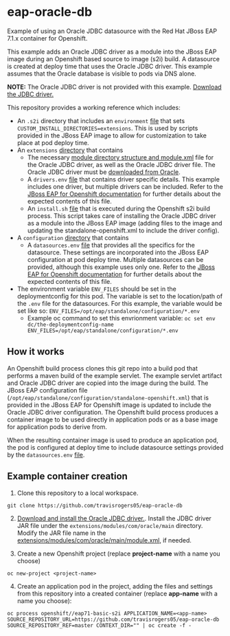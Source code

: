 # eap-oracle-db

Example of using an Oracle JDBC datasource with the Red Hat JBoss EAP 7.1.x container for Openshift.

This example adds an Oracle JDBC driver as a module into the JBoss EAP image during an Openshift based source to image (s2i) build.  A datasource is created at deploy time that uses the Oracle JDBC driver.    This example assumes that the Oracle database is visible to pods via DNS alone.

**NOTE:** The Oracle JDBC driver is not provided with this example.  [Download the JDBC driver.](http://www.oracle.com/technetwork/database/application-development/jdbc/downloads)

This repository provides a working reference which includes:

- An `.s2i` directory that includes an `environment` [file](https://github.com/travisrogers05/eap-oracle-db/blob/master/.s2i/environment) that sets `CUSTOM_INSTALL_DIRECTORIES=extensions`.  This is used by scripts provided in the JBoss EAP image to allow for customization to take place at pod deploy time.
- An `extensions` [directory](https://github.com/travisrogers05/eap-oracle-db/tree/master/extensions) that contains 
  - The necessary [module directory structure and module.xml](https://github.com/travisrogers05/eap-oracle-db/tree/master/extensions/modules/com/oracle/main) file for the Oracle JDBC driver, as well as the Oracle JDBC driver file.  The Oracle JDBC driver must be [downloaded from Oracle](http://www.oracle.com/technetwork/database/features/jdbc/jdbc-ucp-122-3110062.html).
  - A `drivers.env` [file](https://github.com/travisrogers05/eap-oracle-db/blob/master/extensions/drivers.env) that contains driver specific details.  This example includes one driver, but multiple drivers can be included.  Refer to the [JBoss EAP for Openshift documentation](https://access.redhat.com/documentation/en-us/red_hat_jboss_enterprise_application_platform/7.1/html-single/red_hat_jboss_enterprise_application_platform_for_openshift/#S2I-Artifacts) for further details about the expected contents of this file.
  - An `install.sh` [file](https://github.com/travisrogers05/eap-oracle-db/blob/master/extensions/install.sh) that is executed during the Openshift s2i build process.  This script takes care of installing the Oracle JDBC driver as a module into the JBoss EAP image (adding files to the image and updating the standalone-openshift.xml to include the driver config).
- A `configuration` [directory](https://github.com/travisrogers05/eap-oracle-db/blob/master/configuration) that contains
  - A `datasources.env` [file](https://github.com/travisrogers05/eap-oracle-db/blob/master/configuration/datasources.env) that provides all the specifics for the datasource.  These settings are incorporated into the JBoss EAP configuration at pod deploy time.  Multiple datasources can be provided, although this example uses only one.  Refer to the [JBoss EAP for Openshift documentation](https://access.redhat.com/documentation/en-us/red_hat_jboss_enterprise_application_platform/7.1/html-single/red_hat_jboss_enterprise_application_platform_for_openshift/#S2I-Artifacts) for further details about the expected contents of this file.
- The environment variable `ENV_FILES` should be set in the deploymentconfig for this pod.  The variable is set to the location/path of the `.env` file for the datasources.  For this example, the variable would be set like so: `ENV_FILES=/opt/eap/standalone/configuration/*.env`
  - Example oc command to set this envrionment variable: `oc set env dc/the-deploymentconfig-name ENV_FILES=/opt/eap/standalone/configuration/*.env`


## How it works

An Openshift build process clones this git repo into a build pod that performs a maven build of the example servlet.  The example servlet artifact and Oracle JDBC driver are copied into the image during the build.  The JBoss EAP configuration file (`/opt/eap/standalone/configuration/standalone-openshift.xml`) that is provided in the JBoss EAP for Openshift image is updated to include the Oracle JDBC driver configuration.  The Openshift build process produces a container image to be used directly in application pods or as a base image for application pods to derive from.

When the resulting container image is used to produce an application pod, the pod is configured at deploy time to include datasource settings provided by the `datasources.env` [file](https://github.com/travisrogers05/eap-oracle-db/blob/master/configuration/datasources.env).


## Example container creation


1.  Clone this repository to a local workspace.

  ```
  git clone https://github.com/travisrogers05/eap-oracle-db
  ```

2.  [Download and install the Oracle JDBC driver.](http://www.oracle.com/technetwork/database/application-development/jdbc/downloads).  Install the JDBC driver JAR file under the `extensions/modules/com/oracle/main` directory.  Modify the JAR file name in the [extensions/modules/com/oracle/main/module.xml](https://github.com/travisrogers05/eap-oracle-db/blob/master/extensions/modules/com/oracle/main/module.xml#L3), if needed.


3.  Create a new Openshift project (replace **project-name** with a name you choose)

  ```
  oc new-project <project-name>
  ```

4.  Create an application pod in the project, adding the files and settings from this repository into a created container (replace **app-name** with a name you choose):

  ```
  oc process openshift//eap71-basic-s2i APPLICATION_NAME=<app-name> SOURCE_REPOSITORY_URL=https://github.com/travisrogers05/eap-oracle-db SOURCE_REPOSITORY_REF=master CONTEXT_DIR="" | oc create -f -
  ```


